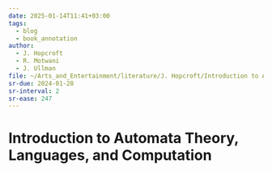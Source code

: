 ```yaml
---
date: 2025-01-14T11:41+03:00
tags:
  - blog
  - book_annotation
author:
  - J. Hopcroft
  - R. Motwani
  - J. Ullman
file: ~/Arts_and_Entertainment/literature/J. Hopcroft/Introduction to Automata Theory, Languages, and Computation (2380)/Introduction to Automata Theory, Languages - J. Hopcroft.pdf
sr-due: 2024-01-28
sr-interval: 2
sr-ease: 247
---
```


# Introduction to Automata Theory, Languages, and Computation
